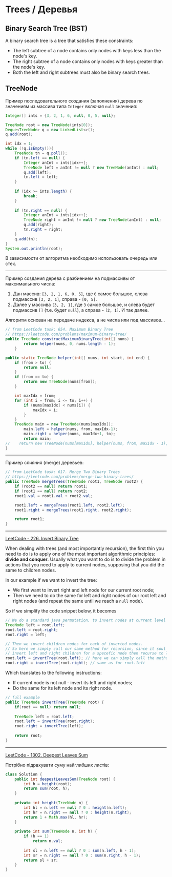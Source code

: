 # Trees / Деревья

## Binary Search Tree (BST)
A binary search tree is a tree that satisfies these constraints:
* The left subtree of a node contains only nodes with keys less than the node's key.
* The right subtree of a node contains only nodes with keys greater than the node's key.
* Both the left and right subtrees must also be binary search trees.


## TreeNode
Пример последовательного создания (заполнения) дерева по значениям из массива типа `Integer` включая `null` значения:
```java
Integer[] ints = {3, 2, 1, 6, null, 0, 5, null};

TreeNode root = new TreeNode(ints[0]);
Deque<TreeNode> q = new LinkedList<>();
q.add(root);

int idx = 1;
while (!q.isEmpty()){
    TreeNode tn = q.poll();
    if (tn.left == null) {
        Integer anInt = ints[idx++];
        TreeNode left = anInt != null ? new TreeNode(anInt) : null;
        q.add(left);
        tn.left = left;
    }
    
    if (idx >= ints.length) {
        break;
    }
    
    if (tn.right == null) {
        Integer anInt = ints[idx++];
        TreeNode right = anInt != null ? new TreeNode(anInt) : null;
        q.add(right);
        tn.right = right;
    }
    q.add(tn);
}
System.out.println(root);
```
В зависимости от алгоритма необходимо использовать очередь или стек.

***

Пример создания дерева с разбиением на подмассивы от максимального числа:
1. Дан массив: `[3, 2, 1, 6, 0, 5]`, где `6` самое большое, слева подмассив `[3, 2, 1]`, справа - `[0, 5]`.
2. Далее у массива `[3, 2, 1]`, где `3` самое большое, и слева будет подмассив `[]` (т.е. будет `null`), а справа - `[2, 1]`. И так далее.

Алгоритм основан на передаче индекса, а не числа или под массивов...
```java
// from LeetCode task: 654. Maximum Binary Tree
// https://leetcode.com/problems/maximum-binary-tree/
public TreeNode constructMaximumBinaryTree(int[] nums) {
        return helper(nums, 0, nums.length - 1);
    }

public static TreeNode helper(int[] nums, int start, int end) {
    if (from > to) {
        return null;
    }
    if (from == to) {
        return new TreeNode(nums[from]);
    }

    int maxIdx = from;
    for (int i = from; i <= to; i++) {
        if (nums[maxIdx] < nums[i]) {
            maxIdx = i;
        }
    }
    TreeNode main = new TreeNode(nums[maxIdx]);
        main.left = helper(nums, from, maxIdx-1);
        main.right = helper(nums, maxIdx+1, to);
        return main;
//    return new TreeNode(nums[maxIdx], helper(nums, from, maxIdx - 1), helper(nums, maxIdx + 1, to));
}
```

***

Пример слияния (merge) деревьев:
```java
// from LeetCode task: 617. Merge Two Binary Trees
// https://leetcode.com/problems/merge-two-binary-trees/
public TreeNode mergeTrees(TreeNode root1, TreeNode root2) {
    if (root2 == null) return root1;
    if (root1 == null) return root2;
    root1.val = root1.val + root2.val;

    root1.left = mergeTrees(root1.left, root2.left);
    root1.right = mergeTrees(root1.right, root2.right);

    return root1;
}
```

***

[LeetCode - 226. Invert Binary Tree](https://leetcode.com/problems/invert-binary-tree/discuss/1540810/Easy-Java-Solution-or-0-ms-or-Beats-100)

When dealing with trees (and most importantly recursion), the first thin you need to do is to apply one of the most important algorithmic principles: **divide and conquer**.
Usually what you want to do is to divide the problem in actions that you need to apply to current nodes, supposing that you did the same to children nodes.

In our example if we want to invert the tree:
* We first want to invert right and left node for our current root node;
* Then we need to do the same for left and right nodes of our root left and right nodes (and repeat the same until we reach a `null` node).

So if we simplify the code snippet below, it becomes

```java
// We do a standard java permutation, to invert nodes at current level (if current node is not null).
TreeNode left = root.left;
root.left = root.right;
root.right = left;

// Then we invert children nodes for each of inverted nodes.
// So here we simply call our same method for recursion, since it soul purpose is to 
// invert left and right children for a specefic node then recurse to lower levels.
root.left = invertTree(root.left); // here we can simply call the method without affecting it to root.left, but I've put it for clarity
root.right = invertTree(root.right); // same as for root.left
```

Which translates to the following instructions:
* If current node is not null - invert its left and right nodes;
* Do the same for its left node and its right node.

```java
// full example
public TreeNode invertTree(TreeNode root) {
    if(root == null) return null;
    
    TreeNode left = root.left;
    root.left = invertTree(root.right);
    root.right = invertTree(left);
    
    return root;
}
```

***

[LeetCode - 1302. Deepest Leaves Sum](https://leetcode.com/problems/deepest-leaves-sum/)

Потрібно підрахувати суму найглибших листів:
```java
class Solution {
    public int deepestLeavesSum(TreeNode root) {
        int h = height(root);
        return sum(root, h);
    }
    
    private int height(TreeNode n) {
        int hl = n.left == null ? 0 : height(n.left);
        int hr = n.right == null ? 0 : height(n.right);
        return 1 + Math.max(hl, hr);
    }
    
    private int sum(TreeNode n, int h) {
        if (h == 1)
            return n.val;
        
        int sl = n.left == null ? 0 : sum(n.left, h - 1);
        int sr = n.right == null ? 0 : sum(n.right, h - 1);
        return sl + sr;
    }
}
```